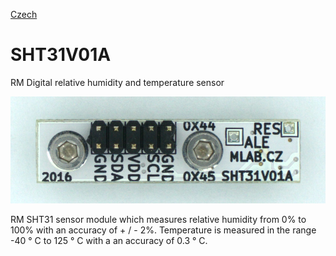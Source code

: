 
[Czech](./README.cs.md)
<!--- module --->
# SHT31V01A
<!--- Emodule --->

<!--- subtitle --->RM Digital relative humidity and temperature sensor<!--- Esubtitle --->

![SHT31V01A](DOC/SRC/img/SHT31V01A_top_big.jpg)

<!--- description --->RM SHT31 sensor module which measures relative humidity from 0% to 100% with an accuracy of + / - 2%. Temperature is measured in the range -40 ° C to 125 ° C with a an accuracy of 0.3 ° C.<!--- Edescription --->
            